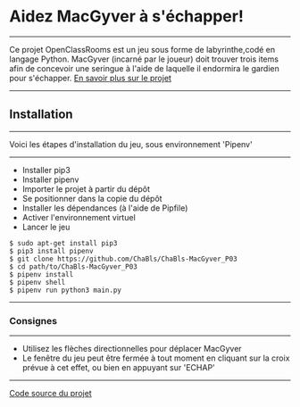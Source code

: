 # Aidez MacGyver à s'échapper!
***
Ce projet OpenClassRooms est un jeu sous forme de labyrinthe,codé en langage Python.
MacGyver (incarné par le joueur) doit trouver trois items afin de concevoir
une seringue à l'aide de laquelle il endormira le gardien pour s'échapper.
[En savoir plus sur le projet](https://openclassrooms.com/fr/projects/aidez-macgyver-a-sechapper/assignment)
***
## Installation
***
Voici les étapes d'installation du jeu, sous environnement 'Pipenv'
***
* Installer pip3
* Installer pipenv
* Importer le projet à partir du dépôt
* Se positionner dans la copie du dépôt
* Installer les dépendances (à l'aide de Pipfile)
* Activer l'environnement virtuel
* Lancer le jeu
```
$ sudo apt-get install pip3
$ pip3 install pipenv
$ git clone https://github.com/ChaBls/ChaBls-MacGyver_P03
$ cd path/to/ChaBls-MacGyver_P03
$ pipenv install
$ pipenv shell
$ pipenv run python3 main.py
```
***
### Consignes
***
* Utilisez les flèches directionnelles pour déplacer MacGyver
* Le fenêtre du jeu peut être fermée à tout moment en cliquant sur la croix
prévue à cet effet, ou bien en appuyant sur 'ECHAP'
***
[Code source du projet](https://github.com/ChaBls/ChaBls-MacGyver_P03)